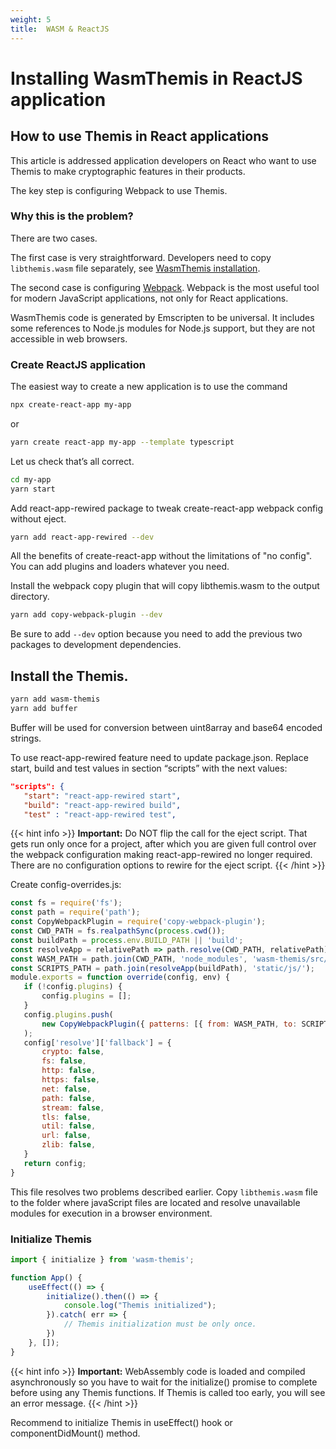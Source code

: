 ```yaml
---
weight: 5
title:  WASM & ReactJS
---
```


# Installing WasmThemis in ReactJS application
## How to use Themis in React applications

This article is addressed application developers on React who want to use Themis to make cryptographic features in their products.

The key step is configuring Webpack to use Themis.

### Why this is the problem?

There are two cases.

The first case is very straightforward. Developers need to copy `libthemis.wasm` file separately, see [WasmThemis installation](/themis/languages/wasm/installation/#deploying-apps-with-wasmthemis).


The second case is configuring [Webpack](https://webpack.js.org/). Webpack is the most useful tool for modern JavaScript applications, not only for React applications.

WasmThemis code is generated by Emscripten to be universal. It includes some references to Node.js modules for Node.js support, but they are not accessible in web browsers.

### Create ReactJS application

The easiest way to create a new application is to use the command

```bash
npx create-react-app my-app
```
or
```bash
yarn create react-app my-app --template typescript
```
Let us check that’s all correct.

```bash
cd my-app
yarn start
```

Add react-app-rewired package to tweak create-react-app webpack config without eject.
```bash
yarn add react-app-rewired --dev
```

All the benefits of create-react-app without the limitations of "no config". You can add plugins and loaders whatever you need.

Install the webpack copy plugin that will copy libthemis.wasm to the output directory.
```bash
yarn add copy-webpack-plugin --dev
```
Be sure to add `--dev` option because you need to add the previous two packages to development dependencies.

## Install the Themis.

```bash
yarn add wasm-themis
yarn add buffer
```

Buffer will be used for conversion between uint8array and base64 encoded strings.

To use react-app-rewired feature need to update package.json. Replace start, build and test values in section “scripts” with the next values:

```json
"scripts": {
   "start": "react-app-rewired start",
   "build": "react-app-rewired build",
   "test" : "react-app-rewired test",
```

{{< hint info >}}
**Important:**
Do NOT flip the call for the eject script. That gets run only once for a project, after which you are given full control over the webpack configuration making react-app-rewired no longer required. There are no configuration options to rewire for the eject script.
{{< /hint >}}

Create config-overrides.js:

```js
const fs = require('fs');
const path = require('path');
const CopyWebpackPlugin = require('copy-webpack-plugin');
const CWD_PATH = fs.realpathSync(process.cwd());
const buildPath = process.env.BUILD_PATH || 'build';
const resolveApp = relativePath => path.resolve(CWD_PATH, relativePath);
const WASM_PATH = path.join(CWD_PATH, 'node_modules', 'wasm-themis/src/libthemis.wasm');
const SCRIPTS_PATH = path.join(resolveApp(buildPath), 'static/js/');
module.exports = function override(config, env) {
   if (!config.plugins) {
       config.plugins = [];
   }
   config.plugins.push(
       new CopyWebpackPlugin({ patterns: [{ from: WASM_PATH, to: SCRIPTS_PATH }] })
   );
   config['resolve']['fallback'] = {
       crypto: false,
       fs: false,
       http: false,
       https: false,
       net: false,
       path: false,
       stream: false,
       tls: false,
       util: false,
       url: false,
       zlib: false,
   }
   return config;
}
```

This file resolves two problems described earlier. Copy `libthemis.wasm` file to the folder where javaScript files are located and resolve unavailable modules for execution in a browser environment.


### Initialize Themis

```js
import { initialize } from 'wasm-themis';

function App() {
    useEffect(() => {
        initialize().then(() => {
            console.log("Themis initialized");
        }).catch( err => {
            // Themis initialization must be only once.
        })
    }, []);
}
```

{{< hint info >}}
**Important:**
WebAssembly code is loaded and compiled asynchronously so you have to wait for the initialize() promise to complete before using any Themis functions. If Themis is called too early, you will see an error message.
{{< /hint >}}

Recommend to initialize Themis in useEffect() hook or componentDidMount() method.

